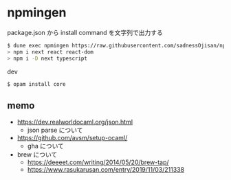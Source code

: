# npmingen

package.json から install command を文字列で出力する

```sh
$ dune exec npmingen https://raw.githubusercontent.com/sadnessOjisan/npmingen/master/package.json
> npm i next react react-dom
> npm i -D next typescript
```

dev

```sh
$ opam install core
```

## memo

- https://dev.realworldocaml.org/json.html
  - json parse について
- https://github.com/avsm/setup-ocaml/
  - gha について
- brew について
  - https://deeeet.com/writing/2014/05/20/brew-tap/
  - https://www.rasukarusan.com/entry/2019/11/03/211338
